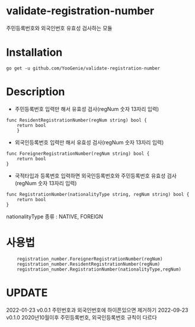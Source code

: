 # validate-registration-number
주민등록번호와 외국인번호 유효성 검사하는 모듈

# Installation
```
go get -u github.com/YooGenie/validate-registration-number
```

# Description

* 주민등록번호 입력만 해서 유효성 검사(regNum 숫자 13자리 입력)

```
func ResidentRegistrationNumber(regNum string) bool {
    return bool
	}
```

* 외국인등록번호 입력만 해서 유효성 검사(regNum 숫자 13자리 입력)
```
func ForeignerRegistrationNumber(regNum string) bool {
    return bool
}
```

* 국적타입과 등록번호 입력하면 외국인등록번호와 주민등록번호 유효성 검사(regNum 숫자 13자리 입력)
```
func RegistrationNumber(nationalityType string, regNum string) bool {
    return bool
}
```
nationalityType 종류 : NATIVE, FOREIGN


# 사용법
```
	registration_number.ForeignerRegistrationNumber(regNum)
	registration_number.ResidentRegistrationNumber(regNum)
	registration_number.RegistrationNumber(nationalityType,regNum)
```

# UPDATE
2022-01-23 v0.0.1 주민번호과 외국인번호에 하이픈있으면 제거하기
2022-09-23 v0.1.0 2020년10월이후 주민등록번호, 외국인등록번호 규칙이 다르다
